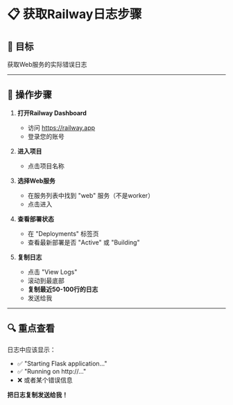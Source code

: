 # 📋 获取Railway日志步骤

## 🎯 目标
获取Web服务的实际错误日志

---

## 📝 操作步骤

1. **打开Railway Dashboard**
   - 访问 https://railway.app
   - 登录您的账号

2. **进入项目**
   - 点击项目名称

3. **选择Web服务**
   - 在服务列表中找到 "web" 服务（不是worker）
   - 点击进入

4. **查看部署状态**
   - 在 "Deployments" 标签页
   - 查看最新部署是否 "Active" 或 "Building"

5. **复制日志**
   - 点击 "View Logs"
   - 滚动到最底部
   - **复制最近50-100行的日志**
   - 发送给我

---

## 🔍 重点查看

日志中应该显示：
- ✅ "Starting Flask application..."
- ✅ "Running on http://..."
- ❌ 或者某个错误信息

**把日志复制发送给我！**

